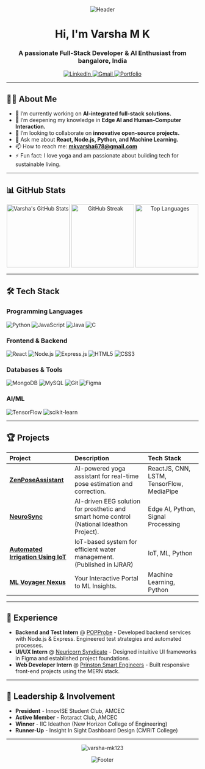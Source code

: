 <!-- Animated Header -->
<p align="center">
  <img src="https://capsule-render.vercel.app/api?type=waving&color=gradient&height=100&section=header&text=Hello%20World!%20👋&fontSize=50&fontAlignY=40" alt="Header" />
</p>

<!-- Introduction -->
<h1 align="center">Hi, I'm Varsha M K</h1>
<h3 align="center">A passionate Full-Stack Developer & AI Enthusiast from bangalore, India</h3>

<!-- Social Badges -->
<p align="center">
  <a href="https://www.linkedin.com/in/varsha-mk123/">
    <img src="https://img.shields.io/badge/LinkedIn-0077B5?style=for-the-badge&logo=linkedin&logoColor=white" alt="LinkedIn"/>
  </a>
  <a href="mailto:mkvarsha678@gmail.com">
    <img src="https://img.shields.io/badge/Gmail-D14836?style=for-the-badge&logo=gmail&logoColor=white" alt="Gmail"/>
  </a>
  <a href="[https://varsha-mk123.github.io/](https://varsha-mk123.github.io/varsha_portfolio/)">
    <img src="https://img.shields.io/badge/Portfolio-%23000000.svg?style=for-the-badge&logo=firefox&logoColor=white" alt="Portfolio"/>
  </a>
</p>

---

<!-- About Me -->
## 👩‍💻 About Me

- 🔭 I’m currently working on **AI-integrated full-stack solutions.**
- 🌱 I’m deepening my knowledge in **Edge AI and Human-Computer Interaction.**
- 👯 I’m looking to collaborate on **innovative open-source projects.**
- 💬 Ask me about **React, Node.js, Python, and Machine Learning.**
- 📫 How to reach me: **mkvarsha678@gmail.com**
- ⚡ Fun fact: I love yoga and am passionate about building tech for sustainable living.

---

<!-- GitHub Stats -->
## 📊 GitHub Stats

<p align="center">
  <img src="https://github-readme-stats.vercel.app/api?username=varsha-mk123&show_icons=true&theme=transparent&hide_border=true" alt="Varsha's GitHub Stats" height="165"/>
  <img src="https://github-readme-streak-stats.herokuapp.com/?user=varsha-mk123&theme=transparent&hide_border=true" alt="GitHub Streak" height="165"/>
  <img src="https://github-readme-stats.vercel.app/api/top-langs/?username=varsha-mk123&layout=compact&theme=transparent&hide_border=true" alt="Top Languages" height="165"/>
</p>

---

<!-- Tech Stack -->
## 🛠️ Tech Stack

### Programming Languages
![Python](https://img.shields.io/badge/Python-3776AB?style=for-the-badge&logo=python&logoColor=white)
![JavaScript](https://img.shields.io/badge/JavaScript-F7DF1E?style=for-the-badge&logo=javascript&logoColor=black)
![Java](https://img.shields.iobadge/Java-ED8B00?style=for-the-badge&logo=openjdk&logoColor=white)
![C](https://img.shields.io/badge/C-00599C?style=for-the-badge&logo=c&logoColor=white)

### Frontend & Backend
![React](https://img.shields.io/badge/React-20232A?style=for-the-badge&logo=react&logoColor=61DAFB)
![Node.js](https://img.shields.io/badge/Node.js-339933?style=for-the-badge&logo=nodedotjs&logoColor=white)
![Express.js](https://img.shields.io/badge/Express.js-000000?style=for-the-badge&logo=express&logoColor=white)
![HTML5](https://img.shields.io/badge/HTML5-E34F26?style=for-the-badge&logo=html5&logoColor=white)
![CSS3](https://img.shields.io/badge/CSS3-1572B6?style=for-the-badge&logo=css3&logoColor=white)

### Databases & Tools
![MongoDB](https://img.shields.io/badge/MongoDB-47A248?style=for-the-badge&logo=mongodb&logoColor=white)
![MySQL](https://img.shields.io/badge/MySQL-4479A1?style=for-the-badge&logo=mysql&logoColor=white)
![Git](https://img.shields.io/badge/Git-F05032?style=for-the-badge&logo=git&logoColor=white)
![Figma](https://img.shields.io/badge/Figma-F24E1E?style=for-the-badge&logo=figma&logoColor=white)

### AI/ML
![TensorFlow](https://img.shields.io/badge/TensorFlow-FF6F00?style=for-the-badge&logo=tensorflow&logoColor=white)
![scikit-learn](https://img.shields.io/badge/scikit--learn-F7931E?style=for-the-badge&logo=scikit-learn&logoColor=white)

---

## 🏆 Projects

| Project | Description | Tech Stack |
| :--- | :--- | :--- |
| **[ZenPoseAssistant](https://github.com/varsha-mk123/ZenPoseAssistant)** | AI-powered yoga assistant for real-time pose estimation and correction. | ReactJS, CNN, LSTM, TensorFlow, MediaPipe |
| **[NeuroSync](https://github.com/varsha-mk123/NeuroSync)** | AI-driven EEG solution for prosthetic and smart home control (National Ideathon Project). | Edge AI, Python, Signal Processing |
| **[Automated Irrigation Using IoT](https://github.com/varsha-mk123/Automated-Irrigation-IoT)** | IoT-based system for efficient water management. (Published in IJRAR) | IoT, ML, Python |
| **[ML Voyager Nexus](https://github.com/varsha-mk123/Machine-Learning-Project)** | Your Interactive Portal to ML Insights. | Machine Learning, Python |

---

## 📜 Experience

- **Backend and Test Intern** @ [POPProbe](/) - Developed backend services with Node.js & Express. Engineered test strategies and automated processes.
- **UI/UX Intern** @ [Neuricorn Syndicate](/) - Designed intuitive UI frameworks in Figma and established project foundations.
- **Web Developer Intern** @ [Prinston Smart Engineers](/) - Built responsive front-end projects using the MERN stack.

---

## 🌟 Leadership & Involvement

- **President** - InnovISE Student Club, AMCEC
- **Active Member** - Rotaract Club, AMCEC
- **Winner** - IIC Ideathon (New Horizon College of Engineering)
- **Runner-Up** - Insight In Sight Dashboard Design (CMRIT College)

---

<!-- Footer with visitor counter -->
<p align="center">
  <img src="https://komarev.com/ghpvc/?username=varsha-mk123&label=Profile%20Views&color=0e75b6&style=flat" alt="varsha-mk123" />
</p>

<!-- Waving Footer -->
<p align="center">
  <img src="https://capsule-render.vercel.app/api?type=waving&color=gradient&height=100&section=footer" alt="Footer"/>
</p>
